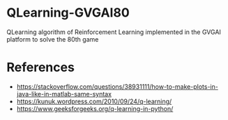 # QLearning-GVGAI80
QLearning algorithm of Reinforcement Learning implemented in the GVGAI platform to solve the 80th game


# References
- https://stackoverflow.com/questions/38931111/how-to-make-plots-in-java-like-in-matlab-same-syntax
- https://kunuk.wordpress.com/2010/09/24/q-learning/
- https://www.geeksforgeeks.org/q-learning-in-python/
